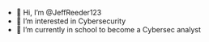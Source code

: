 - 👋 Hi, I’m @JeffReeder123
- 👀 I’m interested in Cybersecurity
- 🌱 I’m currently in school to become a Cybersec analyst


<!---
JeffReeder123/JeffReeder123 is a ✨ special ✨ repository because its `README.md` (this file) appears on your GitHub profile.
You can click the Preview link to take a look at your changes.
--->
